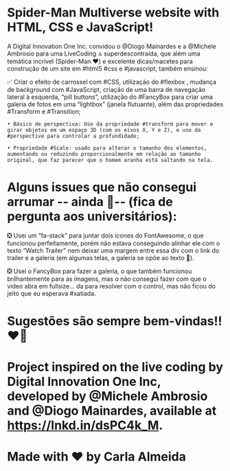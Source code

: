 ﻿# Spider-Man Multiverse website with HTML, CSS e JavaScript!

A Digital Innovation One Inc. convidou o @Diogo Mainardes e a @Michele Ambrosio para uma LiveCoding 🔝 superdescontraída, que além uma temática incrível (Spider-Man ❤️) e excelente dicas/macetes para construção de um site em #html5 #css e #javascript, também ensinou:

✅ Criar o efeito de carrossel com #CSS, utilização do #flexbox , mudança de background com #JavaScript, criação de uma barra de navegação lateral à esquerda, “pill buttons”, utilização do #FancyBox para criar uma galeria de fotos em uma “lightbox” (janela flutuante), além das propriedades #Transform e #Transition;

    • Básico de perspectiva: Uso da propriedade #transform para mover e girar objetos em um espaço 3D (com os eixos X, Y e Z), e uso da #perspective para controlar a profundidade;
    
    • Propriedade #Scale: usado para alterar o tamanho dos elementos, aumentando ou reduzindo proporcionalmente em relação ao tamanho original, que faz parecer que o homem aranha está saltando na tela. 

# Alguns issues que não consegui arrumar -- ainda 💪-- (fica de pergunta aos universitários):

❎  Usei um “fa-stack” para juntar dois ícones do FontAwesome, o que funcionou perfeitamente, porém não estava conseguindo alinhar ele com o texto “Watch Trailer” nem deixar uma margem entre essa div com o link do trailer e a galeria (em algumas telas, a galeria se opõe ao texto 🤔).

❎  Usei o FancyBox para fazer a galeria, o que também funcionou brilhantemente para as imagens, mas o não consegui fazer com que o vídeo abra em fullsize... da para resolver com o control, mas não ficou do jeito que eu esperava #xatiada.

# Sugestões são sempre bem-vindas!! ❤️🙏


# Project inspired on the live coding by Digital Innovation One Inc, developed by @Michele Ambrosio and @Diogo Mainardes, available at https://lnkd.in/dsPC4k_M.

# Made with ❤️ by Carla Almeida 
